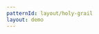 ```yaml
---
patternId: layout/holy-grail
layout: demo
---
```


<!DOCTYPE html>
<html>
  <head>
    <link rel="stylesheet" href="https://codepen.io/web-dot-dev/pen/54c079f4ba2f7cf20163b8bd89280de2.css">
  </head>
</html>
